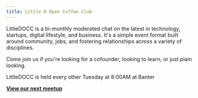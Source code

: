 ```yaml
---
title: Little D Open Coffee Club
---
```


LittleDOCC is a bi-monthly moderated chat on the latest in technology, startups,
digital lifestyle, and business. It's a simple event format built around
community, jobs, and fostering relationships across a variety of disciplines.

Come join us if you're looking for a cofounder, looking to learn, or just plain looking.

LittleDOCC is held every other Tuesday at 8:00AM at Banter

**[View our next meetup](http://www.meetup.com/StartupDentonTech/events/183279332)**
